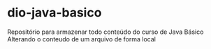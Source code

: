 # dio-java-basico
Repositório para armazenar todo conteúdo do curso de Java Básico
Alterando o conteudo de um arquivo de forma local
